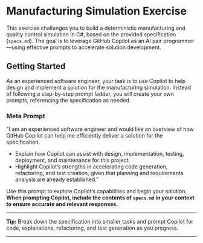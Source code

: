 # Manufacturing Simulation Exercise

This exercise challenges you to build a deterministic manufacturing and quality control simulation in C#, based on the provided specification (`specs.md`). The goal is to leverage GitHub Copilot as an AI pair programmer—using effective prompts to accelerate solution development.

## Getting Started

As an experienced software engineer, your task is to use Copilot to help design and implement a solution for the manufacturing simulation. Instead of following a step-by-step prompt ladder, you will create your own prompts, referencing the specification as needed.

### Meta Prompt

"I am an experienced software engineer and would like an overview of how GitHub Copilot can help me efficiently deliver a solution for the specification.
- Explain how Copilot can assist with design, implementation, testing, deployment, and maintenance for this project.
- Highlight Copilot’s strengths in accelerating code generation, refactoring, and test creation, given that planning and requirements analysis are already established."

Use this prompt to explore Copilot’s capabilities and begin your solution. **When prompting Copilot, include the contents of `specs.md` in your context to ensure accurate and relevant responses.** 

---

**Tip:** Break down the specification into smaller tasks and prompt Copilot for code, explanations, refactoring, and test generation as you progress.

---
